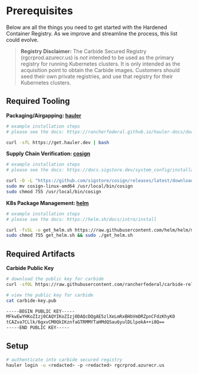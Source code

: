 # Prerequisites

Below are all the things you need to get started with the Hardened Container Registry. As we improve and streamline the process, this list could evolve.

>**Registry Disclaimer:** The Carbide Secured Registry (rgcrprod.azurecr.us) is _not_ intended to be used as the primary registry for running Kubernetes clusters. It is only intended as the acquisition point to obtain the Carbide images. Customers should seed their own private registries, and use that registry for their Kubernetes clusters.

## Required Tooling

**Packaging/Airgapping: [hauler](https://hauler.dev)**
```bash
# example installation steps
# please see the docs: https://rancherfederal.github.io/hauler-docs/docs/introduction/install

curl -sfL https://get.hauler.dev | bash
```

**Supply Chain Verification: [cosign](https://docs.sigstore.dev)**
```bash
# example installation steps
# please see the docs: https://docs.sigstore.dev/system_config/installation

curl -O -L "https://github.com/sigstore/cosign/releases/latest/download/cosign-linux-amd64"
sudo mv cosign-linux-amd64 /usr/local/bin/cosign
sudo chmod 755 /usr/local/bin/cosign
```

**K8s Package Management: [helm](https://helm.sh/docs)**
```bash
# example installation steps
# please see the docs: https://helm.sh/docs/intro/install

curl -fsSL -o get_helm.sh https://raw.githubusercontent.com/helm/helm/main/scripts/get-helm-3
sudo chmod 755 get_helm.sh && sudo ./get_helm.sh
```

## Required Artifacts

**Carbide Public Key**
```bash
# download the public key for carbide
curl -sfOL https://raw.githubusercontent.com/rancherfederal/carbide-releases/main/carbide-key.pub

# view the public key for carbide
cat carbide-key.pub

-----BEGIN PUBLIC KEY-----
MFkwEwYHKoZIzj0CAQYIKoZIzj0DAQcDQgAE5zlXeLmRxBHbVmDRZpnCFdzKhyKO
tCAZva7CLlk/6gxvCM0QkIKznfaGTRMMYTaHMdQSau6yulDLlpokA++i8Q==
-----END PUBLIC KEY-----
```

## Setup

```bash
# authenticate into carbide secured registry
hauler login -u <redacted> -p <redacted> rgcrprod.azurecr.us
```
